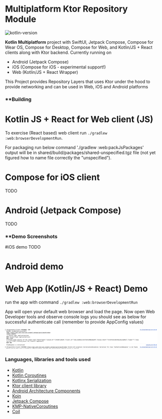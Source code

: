 # Multiplatform Ktor Repository Module

![kotlin-version](https://img.shields.io/badge/kotlin-1.9.20-blue)

**Kotlin Multiplatform** project with SwiftUI, Jetpack Compose, Compose for Wear OS, Compose for Desktop, Compose for Web, and Kotlin/JS + React clients along with Ktor backend. Currently running on
* Android (Jetpack Compose)
* iOS (Compose for iOS - experimental support!)
* Web (Kotlin/JS + React Wrapper)

This Project provides Repository Layers that uses Ktor under the hood to provide networking and can
be used in Web, iOS and Android platforms


### **Building

# Kotlin JS + React for Web client (JS)
To exercise (React based) web client run `./gradlew :web:browserDevelopmentRun`.

For packaging run below command './gradlew :web:packJsPackages'
output will be in shared/build/packages/shared-unspecified.tgz file (not yet figured how to name
file correctly the "unspecified").


# Compose for iOS client
TODO

# Android (Jetpack Compose)
TODO

### **Demo Screenshots
#iOS demo
TODO

# Android demo

# Web App (Kotlin/JS + React) Demo
run the app with command `./gradlew :web:browserDevelopmentRun`

App will open your default web browser and load the page.
Now open Web Developer tools and observe console logs you should see as below for successful
authenticate call (remember to provide AppConfig values)

![plot](./assets/screenshots/web-api-success.png)


### Languages, libraries and tools used

* [Kotlin](https://kotlinlang.org/)
* [Kotlin Coroutines](https://kotlinlang.org/docs/reference/coroutines-overview.html)
* [Kotlinx Serialization](https://github.com/Kotlin/kotlinx.serialization)
* [Ktor client library](https://github.com/ktorio/ktor)
* [Android Architecture Components](https://developer.android.com/topic/libraries/architecture/index.html)
* [Koin](https://github.com/InsertKoinIO/koin)
* [Jetpack Compose](https://developer.android.com/jetpack/compose)
* [KMP-NativeCoroutines](https://github.com/rickclephas/KMP-NativeCoroutines)
* [Coil](https://coil-kt.github.io/coil/)
